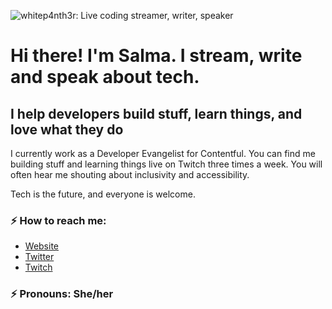 ![whitep4nth3r: Live coding streamer, writer, speaker](https://p4nth3rblog-og-image.vercel.app/I%20am%20whitep4nth3r.%20I%20help%20developers%20build%20stuff%2C%20learn%20things%2C%20and%20love%20what%20they%20do..png?theme=light&md=0&fontSize=80px&images=https%3A%2F%2Fp4nth3rlabs.netlify.app%2Fassets%2Fsvgs%2Fpanthers%2Fmajick.svg)

# Hi there! I'm Salma. I stream, write and speak about tech.

## I help developers build stuff, learn things, and love what they do

I currently work as a Developer Evangelist for Contentful. You can find me building stuff and learning things live on Twitch three times a week. You will often hear me shouting about inclusivity and accessibility.

Tech is the future, and everyone is welcome.

### ⚡️ How to reach me: 
- [Website](https://whitep4nth3r.com/?utm_source=github)
- [Twitter](https://twitter.com/whitep4nth3r)
- [Twitch](https://twitch.tv/whitep4nth3r)

### ⚡️ Pronouns: She/her
